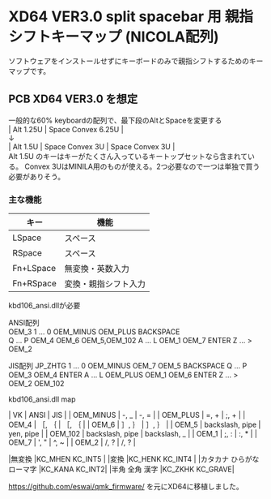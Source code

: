 # XD64 VER3.0 split spacebar 用 親指シフトキーマップ (NICOLA配列)

ソフトウェアをインストールせずにキーボードのみで親指シフトするためのキーマップです。

## PCB XD64 VER3.0 を想定
一般的な60% keyboardの配列で、最下段のAltとSpaceを変更する  
| Alt 1.25U | Space Convex 6.25U |  
↓  
| Alt 1.5U | Space Convex 3U | Space Convex 3U |  
Alt 1.5U のキーはキーがたくさん入っているキートップセットなら含まれている。  Convex 3UはMINILA用のものが使える。2つ必要なので一つは単独で買う必要がありそう。

### 主な機能

|キー|機能|
|----|----|
|LSpace|スペース|
|RSpace|スペース|
|Fn+LSpace|無変換・英数入力|
|Fn+RSpace|変換・親指シフト入力|

kbd106_ansi.dllが必要

ANSI配列  
OEM_3 1 ... 0 OEM_MINUS OEM_PLUS BACKSPACE  
Q ... P OEM_4 OEM_6 OEM_5,OEM_102
A ... L OEM_1 OEM_7 ENTER
Z ... > OEM_2

JIS配列
JP_ZHTG 1 ... 0 OEM_MINUS OEM_7 OEM_5 BACKSPACE
Q ... P OEM_3 OEM_4 ENTER
A ... L OEM_PLUS OEM_1 OEM_6 ENTER
Z ... > OEM_2 OEM_102

kbd106_ansi.dll map

| VK | ANSI | JIS |
| OEM_MINUS | -, _ | -, = |
| OEM_PLUS | =, + | ;, + |
| OEM_4 | ［, ｛ | ［, ｛ |
| OEM_6 | ］, ｝ | ］, ｝ |
| OEM_5 | backslash, pipe | yen, pipe |
| OEM_102 | backslash, pipe | backslash, _ |
| OEM_1 | ;, : | :, * |
| OEM_7 | ', " | ^, ~ |
| OEM_2 | /, ? | /, ? |


|無変換 |KC_MHEN KC_INT5 |
|変換 |KC_HENK KC_INT4 |
|カタカナ ひらがな ローマ字 |KC_KANA KC_INT2|
|半角 全角 漢字 |KC_ZKHK KC_GRAVE|


https://github.com/eswai/qmk_firmware/ を元にXD64に移植しました。
